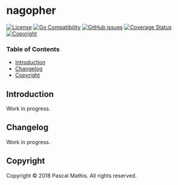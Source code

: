 # nagopher

[![License](http://img.shields.io/badge/license-GPL--3.0+-blue.svg)](https://github.com/SnapServ/monitoring-plugins/LICENSE.txt)
[![Go Compatibility](https://img.shields.io/badge/golang-1.8_--_1.9-brightgreen.svg)](#)
[![GitHub issues](https://img.shields.io/github/issues/SnapServ/monitoring-plugins.svg)](https://github.com/SnapServ/monitoring-plugins/issues)
[![Coverage Status](https://coveralls.io/repos/github/snapserv/nagopher/badge.svg?branch=master)](https://coveralls.io/github/snapserv/nagopher?branch=master)
[![Copyright](http://img.shields.io/badge/copyright-Pascal_Mathis-lightgrey.svg)](#)

### Table of Contents

- [Introduction](#introduction)
- [Changelog](#changelog)
- [Copyright](#copyright)

## Introduction

Work in progress.

## Changelog

Work in progress.

## Copyright

Copyright &copy; 2018  Pascal Mathis. All rights reserved.
